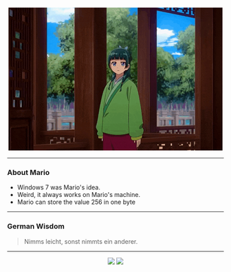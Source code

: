 <p align="center">
  <img src="assets/maomao.gif" />
</p>

---

### About Mario
- Windows 7 was Mario's idea.
- Weird, it always works on Mario's machine.
- Mario can store the value 256 in one byte

---

### German Wisdom
> Nimms leicht, sonst nimmts ein anderer.

---

<p align="center">
  <a>
    <img height="180em" src="https://github-readme-stats-eight-theta.vercel.app/api?username=Torfkopp&show_icons=true&theme=dark&include_all_commits=true&count_private=true"/>
  </a>
  <a href="https://github.com/Torfkopp?tab=repositories">
    <img height="180em" src="https://github-readme-stats-eight-theta.vercel.app/api/top-langs/?username=torfkopp&layout=compact&theme=dark&langs_count=8&hide=java"/>
  </a>
</p>
